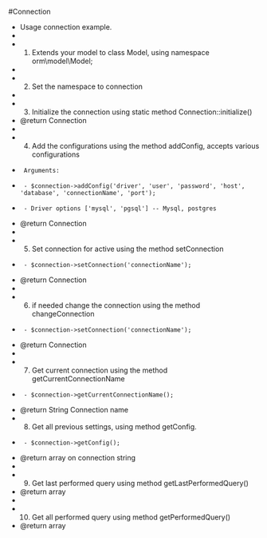 #Connection
 * Usage connection example.
 *
 * 1. Extends your model to class Model, using namespace orm\model\Model;
 *
 * 2. Set the namespace to connection
 *
 * 3. Initialize the connection using static method Connection::initialize()
 * @return Connection
 *
 * 4. Add the configurations using the method addConfig, accepts various configurations
 *      Arguments:
 *      - $connection->addConfig('driver', 'user', 'password', 'host', 'database', 'connectionName', 'port');
 *      - Driver options ['mysql', 'pgsql'] -- Mysql, postgres
 * @return Connection
 *
 * 5. Set connection for active using the method setConnection
 *      - $connection->setConnection('connectionName');
 * @return Connection
 *
 * 6. if needed change the connection using the method changeConnection
 *      - $connection->setConnection('connectionName');
 * @return Connection
 *
 * 7. Get current connection using the method getCurrentConnectionName
 *      - $connection->getCurrentConnectionName();
 * @return String Connection name
 * 8. Get all previous settings, using method getConfig.
 *      - $connection->getConfig();
 * @return array on connection string
 *
 * 9. Get last performed query using method getLastPerformedQuery()
 * @return array
 *
 * 10. Get all performed query using method getPerformedQuery()
 * @return array
